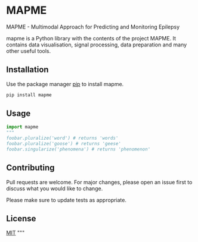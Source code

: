 # MAPME

MAPME - Multimodal Approach for Predicting and Monitoring Epilepsy

mapme is a Python library with the contents of the project MAPME. It contains data visualisation, signal processing, data preparation and many other useful tools.

## Installation

Use the package manager [pip](https://pip.pypa.io/en/stable/) to install mapme.

```bash
pip install mapme
```

## Usage

```python
import mapme
"""
foobar.pluralize('word') # returns 'words'
foobar.pluralize('goose') # returns 'geese'
foobar.singularize('phenomena') # returns 'phenomenon'
```

## Contributing
Pull requests are welcome. For major changes, please open an issue first to discuss what you would like to change.

Please make sure to update tests as appropriate.

## License
[MIT](https://choosealicense.com/licenses/mit/)
"""
